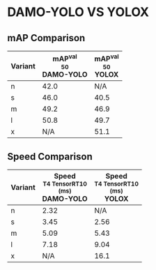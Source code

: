 ---
---
# DAMO-YOLO VS YOLOX

## mAP Comparison

| **Variant** | <center><span style='width: 400px;'>**mAP<sup>val<br>50**<br>**DAMO-YOLO**</span></center> | <center><span style='width: 400px;'>**mAP<sup>val<br>50**<br>**YOLOX**</span></center> |
|----|----------------------------------|------------------------------------|
| n | 42.0 | N/A |
| s | 46.0 | 40.5 |
| m | 49.2 | 46.9 |
| l | 50.8 | 49.7 |
| x | N/A | 51.1 |

## Speed Comparison

| **Variant** | <center><span style='width: 200px;'>**Speed**<br><sup>T4 TensorRT10<br>(ms)</sup><br>**DAMO-YOLO**</span></center> | <center><span style='width: 200px;'>**Speed**<br><sup>T4 TensorRT10<br>(ms)</sup><br>**YOLOX**</span></center> |
|---------|-----------------------|-----------------------|
| n | 2.32 | N/A |
| s | 3.45 | 2.56 |
| m | 5.09 | 5.43 |
| l | 7.18 | 9.04 |
| x | N/A | 16.1 |
